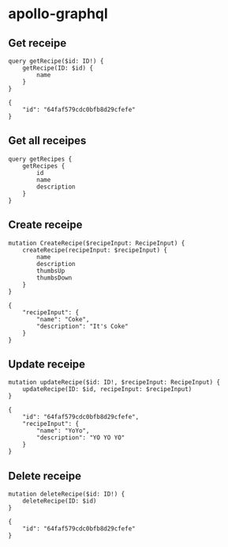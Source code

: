 # apollo-graphql

## Get receipe

```gql
query getRecipe($id: ID!) {
    getRecipe(ID: $id) {
        name
    }
}
```

```gql
{
    "id": "64faf579cdc0bfb8d29cfefe"
}
```

## Get all receipes

```gql
query getRecipes {
    getRecipes {
        id
        name
        description
    }
}
```

## Create receipe

```gql
mutation CreateRecipe($recipeInput: RecipeInput) {
    createRecipe(recipeInput: $recipeInput) {
        name
        description
        thumbsUp
        thumbsDown
    }
}
```

```gql
{
    "recipeInput": {
        "name": "Coke",
        "description": "It's Coke"
    }
}
```

## Update receipe

```gql
mutation updateRecipe($id: ID!, $recipeInput: RecipeInput) {
    updateRecipe(ID: $id, recipeInput: $recipeInput)
}
```

```gql
{
    "id": "64faf579cdc0bfb8d29cfefe",
    "recipeInput": {
        "name": "YoYo",
        "description": "YO YO YO"
    }
}
```

## Delete receipe

```gql
mutation deleteRecipe($id: ID!) {
    deleteRecipe(ID: $id)
}
```

```gql
{
    "id": "64faf579cdc0bfb8d29cfefe"
}
```